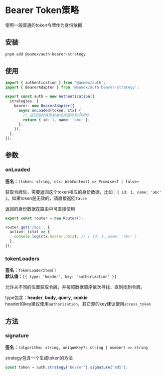 # Bearer Token策略

使用一段普通的token令牌作为身份依据

## 安装

```bash
pnpm add @aomex/auth-bearer-strategy
```

## 使用

```typescript
import { authentication } from '@aomex/auth';
import { BearerAdapter } from '@aomex/auth-bearer-strategy';

export const auth = new Authentication({
  strategies: {
    bearer: new BearerAdapter({
      async onLoaded(token, ctx) {
        // 返回值的类型会被反向推导到中间件
        return { id: 1, name: 'abc' };
      },
    }),
  },
});
```

## 参数

### onLoaded

**签名：**`(token: string, ctx: WebContext) => Promise<T | false>`

获取令牌后，需要返回这个token相应的身份数据，比如：`{ id: 1, name: 'abc' }`。如果token是无效的，请直接返回`false`

返回的身份数据在路由中可直接使用

```typescript
export const router = new Router();

router.get('/api', {
  action: (ctx) => {
    console.log(ctx.bearer.data); // { id: 1, name: 'abc' }
  },
});
```

### tokenLoaders

**签名：**`TokenLoaderItem[]`<br>
**默认值：**`[{ type: 'header', key: 'authorization' }]`

允许从不同的位置获取令牌，并按照数据顺序依次寻找，直到找到令牌。

type包含：**header**, **body**, **query**, **cookie**<br>
header的key建议使用`authorization`，其它源的key建议使用`access_token`

## 方法

### signature

**签名：**`(algorithm: string, uniqueKey?: string | number) => string`

strategy包含一个生成token的方法

```typescript
const token = auth.strategy('bearer').signature('md5');
```
